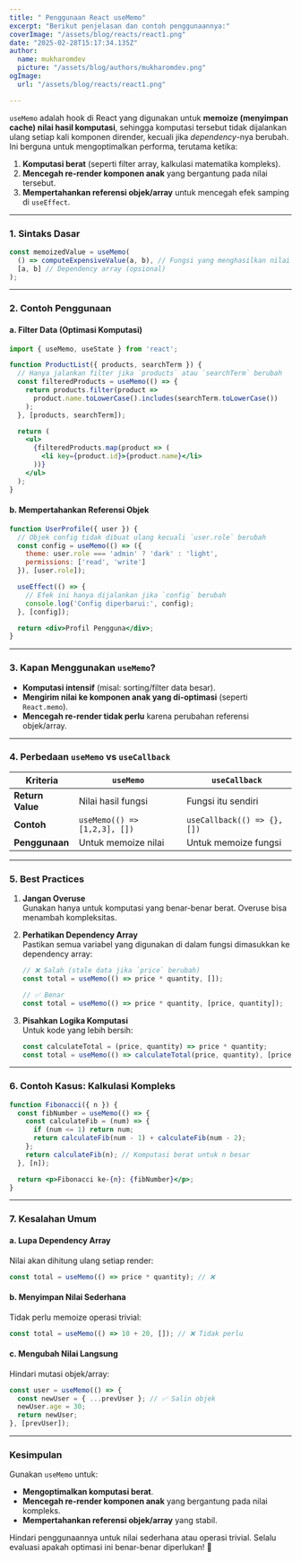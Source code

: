 ```yaml
---
title: " Penggunaan React useMemo"
excerpt: "Berikut penjelasan dan contoh penggunaannya:"
coverImage: "/assets/blog/reacts/react1.png"
date: "2025-02-28T15:17:34.135Z"
author:
  name: mukharomdev
  picture: "/assets/blog/authors/mukharomdev.png"
ogImage:
  url: "/assets/blog/reacts/react1.png"

---
```

`useMemo` adalah hook di React yang digunakan untuk **memoize (menyimpan cache) nilai hasil komputasi**, sehingga komputasi tersebut tidak dijalankan ulang setiap kali komponen dirender, kecuali jika *dependency*-nya berubah. Ini berguna untuk mengoptimalkan performa, terutama ketika:

1. **Komputasi berat** (seperti filter array, kalkulasi matematika kompleks).
2. **Mencegah re-render komponen anak** yang bergantung pada nilai tersebut.
3. **Mempertahankan referensi objek/array** untuk mencegah efek samping di `useEffect`.

---

### **1. Sintaks Dasar**
```javascript
const memoizedValue = useMemo(
  () => computeExpensiveValue(a, b), // Fungsi yang menghasilkan nilai
  [a, b] // Dependency array (opsional)
);
```

---

### **2. Contoh Penggunaan**
#### a. **Filter Data (Optimasi Komputasi)**
```jsx
import { useMemo, useState } from 'react';

function ProductList({ products, searchTerm }) {
  // Hanya jalankan filter jika `products` atau `searchTerm` berubah
  const filteredProducts = useMemo(() => {
    return products.filter(product => 
      product.name.toLowerCase().includes(searchTerm.toLowerCase())
    );
  }, [products, searchTerm]);

  return (
    <ul>
      {filteredProducts.map(product => (
        <li key={product.id}>{product.name}</li>
      ))}
    </ul>
  );
}
```

#### b. **Mempertahankan Referensi Objek**
```jsx
function UserProfile({ user }) {
  // Objek config tidak dibuat ulang kecuali `user.role` berubah
  const config = useMemo(() => ({
    theme: user.role === 'admin' ? 'dark' : 'light',
    permissions: ['read', 'write']
  }), [user.role]);

  useEffect(() => {
    // Efek ini hanya dijalankan jika `config` berubah
    console.log('Config diperbarui:', config);
  }, [config]);

  return <div>Profil Pengguna</div>;
}
```

---

### **3. Kapan Menggunakan `useMemo`?**
- **Komputasi intensif** (misal: sorting/filter data besar).
- **Mengirim nilai ke komponen anak yang di-optimasi** (seperti `React.memo`).
- **Mencegah re-render tidak perlu** karena perubahan referensi objek/array.

---

### **4. Perbedaan `useMemo` vs `useCallback`**
| **Kriteria**      | `useMemo`                      | `useCallback`                  |
|--------------------|--------------------------------|--------------------------------|
| **Return Value**   | Nilai hasil fungsi            | Fungsi itu sendiri            |
| **Contoh**         | `useMemo(() => [1,2,3], [])`  | `useCallback(() => {}, [])`   |
| **Penggunaan**     | Untuk memoize nilai            | Untuk memoize fungsi           |

---

### **5. Best Practices**
1. **Jangan Overuse**  
   Gunakan hanya untuk komputasi yang benar-benar berat. Overuse bisa menambah kompleksitas.

2. **Perhatikan Dependency Array**  
   Pastikan semua variabel yang digunakan di dalam fungsi dimasukkan ke dependency array:
   ```javascript
   // ❌ Salah (stale data jika `price` berubah)
   const total = useMemo(() => price * quantity, []);

   // ✅ Benar
   const total = useMemo(() => price * quantity, [price, quantity]);
   ```

3. **Pisahkan Logika Komputasi**  
   Untuk kode yang lebih bersih:
   ```javascript
   const calculateTotal = (price, quantity) => price * quantity;
   const total = useMemo(() => calculateTotal(price, quantity), [price, quantity]);
   ```

---

### **6. Contoh Kasus: Kalkulasi Kompleks**
```jsx
function Fibonacci({ n }) {
  const fibNumber = useMemo(() => {
    const calculateFib = (num) => {
      if (num <= 1) return num;
      return calculateFib(num - 1) + calculateFib(num - 2);
    };
    return calculateFib(n); // Komputasi berat untuk n besar
  }, [n]);

  return <p>Fibonacci ke-{n}: {fibNumber}</p>;
}
```

---

### **7. Kesalahan Umum**
#### a. **Lupa Dependency Array**  
Nilai akan dihitung ulang setiap render:
```javascript
const total = useMemo(() => price * quantity); // ❌
```

#### b. **Menyimpan Nilai Sederhana**  
Tidak perlu memoize operasi trivial:
```javascript
const total = useMemo(() => 10 + 20, []); // ❌ Tidak perlu
```

#### c. **Mengubah Nilai Langsung**  
Hindari mutasi objek/array:
```javascript
const user = useMemo(() => {
  const newUser = { ...prevUser }; // ✅ Salin objek
  newUser.age = 30;
  return newUser;
}, [prevUser]);
```

---

### **Kesimpulan**
Gunakan `useMemo` untuk:
- **Mengoptimalkan komputasi berat**.
- **Mencegah re-render komponen anak** yang bergantung pada nilai kompleks.
- **Mempertahankan referensi objek/array** yang stabil.

Hindari penggunaannya untuk nilai sederhana atau operasi trivial. Selalu evaluasi apakah optimasi ini benar-benar diperlukan! 🚀